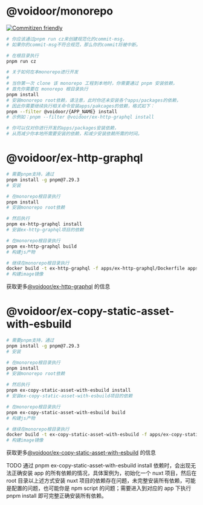 # @voidoor/monorepo

[![Commitizen friendly](https://img.shields.io/badge/commitizen-friendly-brightgreen.svg)](http://commitizen.github.io/cz-cli/)

```sh
# 你应该通过pnpm run cz来创建规范化的commit-msg，
# 如果你的commit-msg不符合规范，那么你的commit将被中断。

# 在根目录执行
pnpm run cz
```

```sh
# 关于如何在本monorepo进行开发
#
# 当你第一次 clone 该 monorepo 工程到本地时，你需要通过 pnpm 安装依赖，
# 首先你需要在 monorepo 根目录执行
pnpm install
# 安装monorepo root依赖，请注意，此时你还未安装各个apps/packages的依赖，
# 因此你需要继续执行相关命令安装apps/pakcages的依赖，格式如下：
pnpm --filter @voidoor/{APP_NAME} install
# 示例如：pnpm --filter @voidoor/ex-http-graphql install

# 你可以仅对你进行开发的apps/packages安装依赖，
# 从而减少你本地所需要安装的依赖，和减少安装依赖所需的时间。
```

# @voidoor/ex-http-graphql

```sh
# 需要pnpm支持，通过
pnpm install -g pnpm@7.29.3
# 安装

# 在monorepo根目录执行
pnpm install
# 安装monorepo root依赖

# 然后执行
pnpm ex-http-graphql install
# 安装ex-http-graphql项目的依赖

# 在monorepo根目录执行
pnpm ex-http-graphql build
# 构建js产物

# 继续在monorepo根目录执行
docker build -t ex-http-graphql -f apps/ex-http-graphql/Dockerfile apps/ex-http-graphql
# 构建image镜像
```

获取更多[@voidoor/ex-http-graphql](./apps/ex-http-graphql/README.md) 的信息

# @voidoor/ex-copy-static-asset-with-esbuild

```sh
# 需要pnpm支持，通过
pnpm install -g pnpm@7.29.3
# 安装

# 在monorepo根目录执行
pnpm install
# 安装monorepo root依赖

# 然后执行
pnpm ex-copy-static-asset-with-esbuild install
# 安装ex-copy-static-asset-with-esbuild项目的依赖

# 在monorepo根目录执行
pnpm ex-copy-static-asset-with-esbuild build
# 构建js产物

# 继续在monorepo根目录执行
docker build -t ex-copy-static-asset-with-esbuild -f apps/ex-copy-static-asset-with-esbuild/Dockerfile apps/ex-copy-static-asset-with-esbuild
# 构建image镜像
```

获取更多[@voidoor/ex-copy-static-asset-with-esbuild](./apps/ex-copy-static-asset-with-esbuild/README.md) 的信息

TODO 通过 pnpm ex-copy-static-asset-with-esbuild install 依赖时，会出现无法正确安装 app 的所有依赖的情况，具体案例为，初始化一个 nuxt 项目，然后在 root 目录以上述方式安装 nuxt 项目的依赖存在问题，未完整安装所有依赖，可能是配置的问题，也可能你是 npm script 的问题；需要进入到对应的 app 下执行 pnpm install 即可完整正确安装所有依赖。

